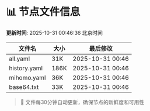 # 📊 节点文件信息

**更新时间**: 2025-10-31 00:46:36 北京时间

| 文件名 | 大小 | 最后修改 |
|--------|------|----------|
| all.yaml | 31K | 2025-10-31 00:46 |
| history.yaml | 186K | 2025-10-31 00:46 |
| mihomo.yaml | 36K | 2025-10-31 00:46 |
| base64.txt | 33K | 2025-10-31 00:46 |

> 🔄 文件每30分钟自动更新，确保节点的新鲜度和可用性
